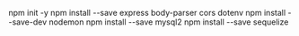 npm init -y
npm install --save express body-parser cors dotenv
npm install --save-dev nodemon
npm install --save mysql2
npm install --save sequelize